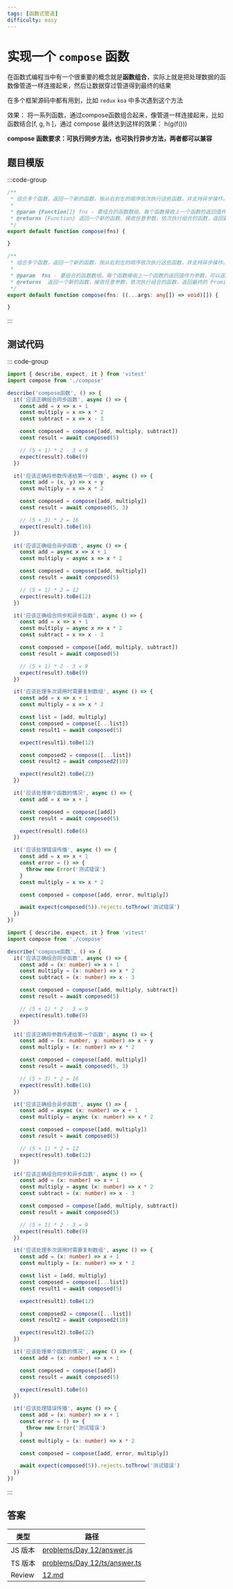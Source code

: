 ```yaml
---
tags: [函数式管道]
difficulty: easy
---
```


# 实现一个 `compose` 函数

在函数式编程当中有一个很重要的概念就是**函数组合**，实际上就是把处理数据的函数像管道一样连接起来，然后让数据穿过管道得到最终的结果

在多个框架源码中都有用到，比如 `redux` `koa` 中多次遇到这个方法

效果： 将一系列函数，通过compose函数组合起来，像管道一样连接起来，比如函数结合[f, g, h ]，通过 compose 最终达到这样的效果： h(g(f()))

**compose 函数要求：可执行同步方法，也可执行异步方法，两者都可以兼容**

## 题目模版

:::code-group

```js [compose.js]
/**
 * 组合多个函数，返回一个新的函数，按从右到左的顺序依次执行这些函数，并支持异步操作。
 *
 * @param {Function[]} fns - 要组合的函数数组。每个函数接收上一个函数的返回值作为参数，可以返回 Promise 或普通值。
 * @returns {Function} 返回一个新的函数，接收任意参数，依次执行组合的函数，返回最终的 Promise。
 */
export default function compose(fns) {

}
```

```ts [compose.ts]
/**
 * 组合多个函数，返回一个新的函数，按从右到左的顺序依次执行这些函数，并支持异步操作。
 *
 * @param  fns - 要组合的函数数组。每个函数接收上一个函数的返回值作为参数，可以返回 Promise 或普通值。
 * @returns  返回一个新的函数，接收任意参数，依次执行组合的函数，返回最终的 Promise。
 */
export default function compose(fns: ((...args: any[]) => void)[]) {

}
```

:::

## 测试代码

::: code-group

```js [compose.spec.js]
import { describe, expect, it } from 'vitest'
import compose from './compose'

describe('compose函数', () => {
  it('应该正确组合同步函数', async () => {
    const add = x => x + 1
    const multiply = x => x * 2
    const subtract = x => x - 3

    const composed = compose([add, multiply, subtract])
    const result = await composed(5)

    // (5 + 1) * 2 - 3 = 9
    expect(result).toBe(9)
  })

  it('应该正确将参数传递给第一个函数', async () => {
    const add = (x, y) => x + y
    const multiply = x => x * 2

    const composed = compose([add, multiply])
    const result = await composed(5, 3)

    // (5 + 3) * 2 = 16
    expect(result).toBe(16)
  })

  it('应该正确组合异步函数', async () => {
    const add = async x => x + 1
    const multiply = async x => x * 2

    const composed = compose([add, multiply])
    const result = await composed(5)

    // (5 + 1) * 2 = 12
    expect(result).toBe(12)
  })

  it('应该正确组合同步和异步函数', async () => {
    const add = x => x + 1
    const multiply = async x => x * 2
    const subtract = x => x - 3

    const composed = compose([add, multiply, subtract])
    const result = await composed(5)

    // (5 + 1) * 2 - 3 = 9
    expect(result).toBe(9)
  })

  it('应该处理多次调用时需要复制数组', async () => {
    const add = x => x + 1
    const multiply = x => x * 2

    const list = [add, multiply]
    const composed = compose([...list])
    const result1 = await composed(5)

    expect(result1).toBe(12)

    const composed2 = compose([...list])
    const result2 = await composed2(10)

    expect(result2).toBe(22)
  })

  it('应该处理单个函数的情况', async () => {
    const add = x => x + 1

    const composed = compose([add])
    const result = await composed(5)

    expect(result).toBe(6)
  })

  it('应该处理错误传播', async () => {
    const add = x => x + 1
    const error = () => {
      throw new Error('测试错误')
    }
    const multiply = x => x * 2

    const composed = compose([add, error, multiply])

    await expect(composed(5)).rejects.toThrow('测试错误')
  })
})
```

```ts [compose.spec.ts]
import { describe, expect, it } from 'vitest'
import compose from './compose'

describe('compose函数', () => {
  it('应该正确组合同步函数', async () => {
    const add = (x: number) => x + 1
    const multiply = (x: number) => x * 2
    const subtract = (x: number) => x - 3

    const composed = compose([add, multiply, subtract])
    const result = await composed(5)

    // (5 + 1) * 2 - 3 = 9
    expect(result).toBe(9)
  })

  it('应该正确将参数传递给第一个函数', async () => {
    const add = (x: number, y: number) => x + y
    const multiply = (x: number) => x * 2

    const composed = compose([add, multiply])
    const result = await composed(5, 3)

    // (5 + 3) * 2 = 16
    expect(result).toBe(16)
  })

  it('应该正确组合异步函数', async () => {
    const add = async (x: number) => x + 1
    const multiply = async (x: number) => x * 2

    const composed = compose([add, multiply])
    const result = await composed(5)

    // (5 + 1) * 2 = 12
    expect(result).toBe(12)
  })

  it('应该正确组合同步和异步函数', async () => {
    const add = (x: number) => x + 1
    const multiply = async (x: number) => x * 2
    const subtract = (x: number) => x - 3

    const composed = compose([add, multiply, subtract])
    const result = await composed(5)

    // (5 + 1) * 2 - 3 = 9
    expect(result).toBe(9)
  })

  it('应该处理多次调用时需要复制数组', async () => {
    const add = (x: number) => x + 1
    const multiply = (x: number) => x * 2

    const list = [add, multiply]
    const composed = compose([...list])
    const result1 = await composed(5)

    expect(result1).toBe(12)

    const composed2 = compose([...list])
    const result2 = await composed2(10)

    expect(result2).toBe(22)
  })

  it('应该处理单个函数的情况', async () => {
    const add = (x: number) => x + 1

    const composed = compose([add])
    const result = await composed(5)

    expect(result).toBe(6)
  })

  it('应该处理错误传播', async () => {
    const add = (x: number) => x + 1
    const error = () => {
      throw new Error('测试错误')
    }
    const multiply = (x: number) => x * 2

    const composed = compose([add, error, multiply])

    await expect(composed(5)).rejects.toThrow('测试错误')
  })
})
```

:::

## 答案

| 类型    | 路径                                                                                                                                    |
| ------- | --------------------------------------------------------------------------------------------------------------------------------------- |
| JS 版本 | [problems/Day 12/answer.js](https://github.com/506-FETL/one-question-per-day/blob/main/packages/problems/base/Day%2012/answer.js)       |
| TS 版本 | [problems/Day 12/ts/answer.ts](https://github.com/506-FETL/one-question-per-day/blob/main/packages/problems/base/Day%2012/ts/answer.ts) |
| Review  | [12.md](/review/12)                                                                                                                     |
